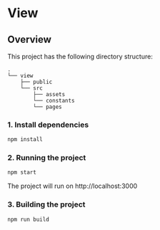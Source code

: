 # View

## Overview

This project has the following directory structure:

```
.
└── view
    ├── public
    └── src
        ├── assets
        └── constants
        └── pages
```

### 1. Install dependencies

```sh
npm install
```

### 2. Running the project

```sh
npm start
```

The project will run on http://localhost:3000

### 3. Building the project

```sh
npm run build
```


